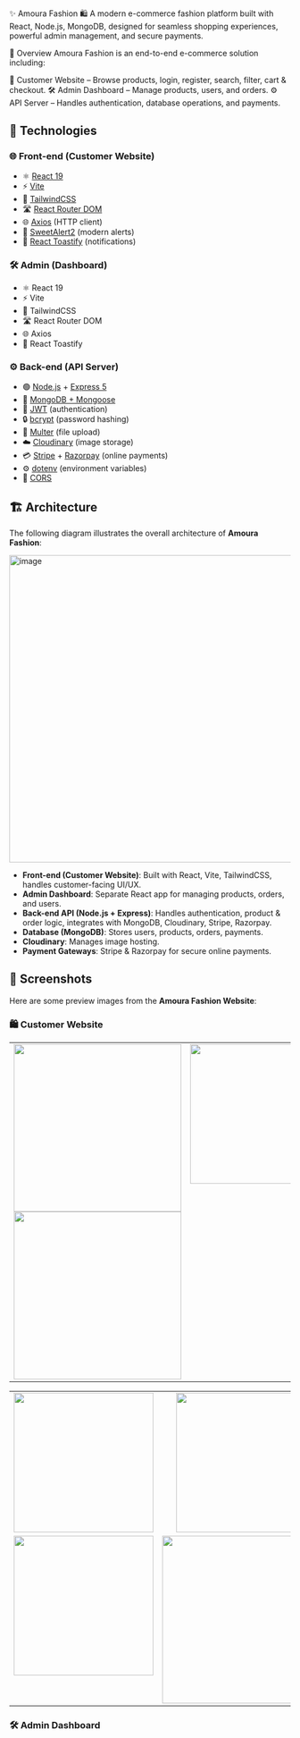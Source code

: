 ✨ Amoura Fashion
🛍️ A modern e-commerce fashion platform built with React, Node.js, MongoDB, designed for seamless shopping experiences, powerful admin management, and secure payments.

📖 Overview
Amoura Fashion is an end-to-end e-commerce solution including:

👗 Customer Website – Browse products, login, register, search, filter, cart & checkout.
🛠️ Admin Dashboard – Manage products, users, and orders.
⚙️ API Server – Handles authentication, database operations, and payments.

## 🚀 Technologies
### 🌐 Front-end (Customer Website)
- ⚛️ [React 19](https://react.dev/)
- ⚡ [Vite](https://vitejs.dev/)
- 🎨 [TailwindCSS](https://tailwindcss.com/)
- 🛣️ [React Router DOM](https://reactrouter.com/)
- 🌐 [Axios](https://axios-http.com/) (HTTP client)
- 🔔 [SweetAlert2](https://sweetalert2.github.io/) (modern alerts)
- 📨 [React Toastify](https://fkhadra.github.io/react-toastify/) (notifications)
### 🛠️ Admin (Dashboard)
- ⚛️ React 19  
- ⚡ Vite  
- 🎨 TailwindCSS  
- 🛣️ React Router DOM  
- 🌐 Axios  
- 📨 React Toastify  
### ⚙️ Back-end (API Server)
- 🟢 [Node.js](https://nodejs.org/) + [Express 5](https://expressjs.com/)
- 🍃 [MongoDB + Mongoose](https://mongoosejs.com/)
- 🔑 [JWT](https://jwt.io/) (authentication)
- 🔒 [bcrypt](https://www.npmjs.com/package/bcrypt) (password hashing)
- 📂 [Multer](https://github.com/expressjs/multer) (file upload)
- ☁️ [Cloudinary](https://cloudinary.com/) (image storage)
- 💳 [Stripe](https://stripe.com/) + [Razorpay](https://razorpay.com/) (online payments)
- ⚙️ [dotenv](https://github.com/motdotla/dotenv) (environment variables)
- 🔗 [CORS](https://www.npmjs.com/package/cors)

## 🏗️ Architecture

The following diagram illustrates the overall architecture of **Amoura Fashion**:

<img width="900" height="550" alt="image" src="https://github.com/user-attachments/assets/88ac3bea-60f5-463e-888a-5d1d9645edf9" />

- **Front-end (Customer Website)**: Built with React, Vite, TailwindCSS, handles customer-facing UI/UX.  
- **Admin Dashboard**: Separate React app for managing products, orders, and users.  
- **Back-end API (Node.js + Express)**: Handles authentication, product & order logic, integrates with MongoDB, Cloudinary, Stripe, Razorpay.  
- **Database (MongoDB)**: Stores users, products, orders, payments.  
- **Cloudinary**: Manages image hosting.  
- **Payment Gateways**: Stripe & Razorpay for secure online payments.  

## 📸 Screenshots

Here are some preview images from the **Amoura Fashion Website**:

### 🛍️ Customer Website
<p align="center">
  <table border="0" cellspacing="0" cellpadding="0">
    <tr>
      <!-- Cột 1: 2 hình -->
      <td align="center" valign="top">
        <img src="https://github.com/user-attachments/assets/50d69761-bf7e-4074-892d-b6bdcafebbde" width="300" /><br/>
        <img src="https://github.com/user-attachments/assets/6b6c5953-f70c-4bf7-bc71-969cea88d833" width="300" />
      </td>
      <td align="center" valign="top">
        <img src="https://github.com/user-attachments/assets/18e9ef6d-f6e1-4298-8025-80a69619e438" width="250" />
      </td>
      <td align="center" valign="top">
        <img src="https://github.com/user-attachments/assets/04a3a2b3-fe1c-4709-88f6-9a3cd9a4fe84" width="250" />
      </td>
    </tr>
  </table>
</p>


<p align="center">
  <table border="0" cellspacing="0" cellpadding="0">
    <tr>
      <td align="center" valign="top">
        <img src="https://github.com/user-attachments/assets/5bd40afc-39ca-4983-9c80-ca582552145a" width="250" />
      </td>
      <td align="center" valign="top">
        <img src="https://github.com/user-attachments/assets/3dd9ee17-f6a0-49d1-8cd8-d73da64d6168" width="250" />
      </td>
      <td align="center" valign="top">
        <img src="https://github.com/user-attachments/assets/0a41788c-73f4-4f8b-b56e-0ea5df82067b" width="250" />
      </td>
    </tr>
    <tr>
      <td align="center" valign="top">
        <img src="https://github.com/user-attachments/assets/7142faa0-72f9-4d60-8834-2848333494a3" width="250" />
      </td>
      <td align="center" valign="top">
        <img src="https://github.com/user-attachments/assets/ff19d683-25a1-423f-96f1-2076f07e9175" width="300" />
      </td>
      <td align="center" valign="top">
        <img src="https://github.com/user-attachments/assets/a98188e2-0ddc-4294-9e38-0089b5df4ba6" width="300" />
      </td>
    </tr>
  </table>
</p>

### 🛠️ Admin Dashboard






